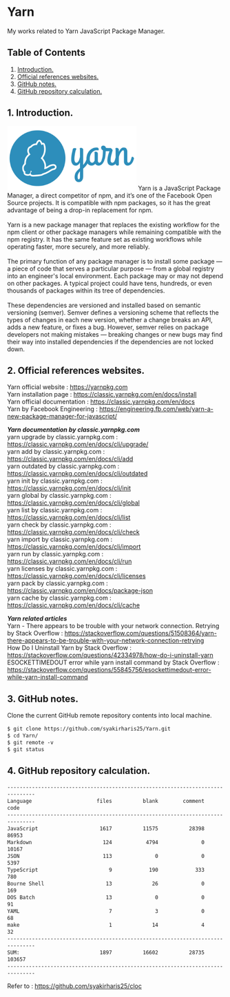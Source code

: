 # Yarn
My works related to Yarn JavaScript Package Manager.

## Table of Contents
1. [Introduction.](#introduction)
2. [Official references websites.](#references)
3. [GitHub notes.](#github)
4. [GitHub repository calculation.](#calculation)

<a name="introduction"></a>
## 1. Introduction.
<img src="yarn.jpg" height="150"> 
Yarn is a JavaScript Package Manager, a direct competitor of npm, and it’s one of the Facebook Open Source projects. It is compatible with npm packages, so it has the great advantage of being a drop-in replacement for npm.
<br /><br />
Yarn is a new package manager that replaces the existing workflow for the npm client or other package managers while remaining compatible with the npm registry. It has the same feature set as existing workflows while operating faster, more securely, and more reliably.
<br /><br />
The primary function of any package manager is to install some package — a piece of code that serves a particular purpose — from a global registry into an engineer's local environment. Each package may or may not depend on other packages. A typical project could have tens, hundreds, or even thousands of packages within its tree of dependencies.
<br /><br />
These dependencies are versioned and installed based on semantic versioning (semver). Semver defines a versioning scheme that reflects the types of changes in each new version, whether a change breaks an API, adds a new feature, or fixes a bug. However, semver relies on package developers not making mistakes — breaking changes or new bugs may find their way into installed dependencies if the dependencies are not locked down.

<a name="references"></a>
## 2. Official references websites. <br />
Yarn official website : https://yarnpkg.com <br />
Yarn installation page : https://classic.yarnpkg.com/en/docs/install <br />
Yarn official documentation : https://classic.yarnpkg.com/en/docs <br />
Yarn by Facebook Engineering : https://engineering.fb.com/web/yarn-a-new-package-manager-for-javascript/ <br />

**_Yarn documentation by classic.yarnpkg.com_** <br />
yarn upgrade by classic.yarnpkg.com : https://classic.yarnpkg.com/en/docs/cli/upgrade/ <br />
yarn add by classic.yarnpkg.com :  https://classic.yarnpkg.com/en/docs/cli/add <br />
yarn outdated by classic.yarnpkg.com : https://classic.yarnpkg.com/en/docs/cli/outdated <br />
yarn init by classic.yarnpkg.com : https://classic.yarnpkg.com/en/docs/cli/init <br />
yarn global by classic.yarnpkg.com : https://classic.yarnpkg.com/en/docs/cli/global <br />
yarn list by classic.yarnpkg.com : https://classic.yarnpkg.com/en/docs/cli/list <br />
yarn check by classic.yarnpkg.com : https://classic.yarnpkg.com/en/docs/cli/check <br />
yarn import by classic.yarnpkg.com : https://classic.yarnpkg.com/en/docs/cli/import <br />
yarn run by classic.yarnpkg.com : https://classic.yarnpkg.com/en/docs/cli/run <br />
yarn licenses by classic.yarnpkg.com : https://classic.yarnpkg.com/en/docs/cli/licenses <br />
yarn pack by classic.yarnpkg.com : https://classic.yarnpkg.com/en/docs/package-json <br />
yarn cache by classic.yarnpkg.com : https://classic.yarnpkg.com/en/docs/cli/cache <br />

**_Yarn related articles_** <br />
Yarn - There appears to be trouble with your network connection. Retrying by Stack Overflow : https://stackoverflow.com/questions/51508364/yarn-there-appears-to-be-trouble-with-your-network-connection-retrying <br />
How Do I Uninstall Yarn by Stack Overflow : https://stackoverflow.com/questions/42334978/how-do-i-uninstall-yarn <br />
ESOCKETTIMEDOUT error while yarn install command by Stack Overflow : https://stackoverflow.com/questions/55845756/esockettimedout-error-while-yarn-install-command <br />

<a name="github"></a>
## 3. GitHub notes.
Clone the current GitHub remote repository contents into local machine.
```
$ git clone https://github.com/syakirharis25/Yarn.git
$ cd Yarn/
$ git remote -v
$ git status
```

<a name="calculation"></a>
## 4. GitHub repository calculation.
```
-------------------------------------------------------------------------------
Language                     files          blank        comment           code
-------------------------------------------------------------------------------
JavaScript                    1617          11575          28398          86953
Markdown                       124           4794              0          10167
JSON                           113              0              0           5397
TypeScript                       9            190            333            780
Bourne Shell                    13             26              0            169
DOS Batch                       13              0              0             91
YAML                             7              3              0             68
make                             1             14              4             32
-------------------------------------------------------------------------------
SUM:                          1897          16602          28735         103657
-------------------------------------------------------------------------------
```
Refer to : https://github.com/syakirharis25/cloc
